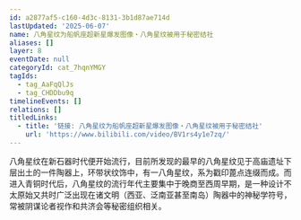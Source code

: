 ```yaml
---
id: a2877af5-c160-4d3c-8131-3b1d87ae714d
lastUpdated: '2025-06-07'
name: 八角星纹为船帆座超新星爆发图像・八角星纹被用于秘密结社
aliases: []
layer: 8
eventDate: null
categoryId: cat_7hqnYMGY
tagIds:
  - tag_AaFqQlJs
  - tag_CHDDbu9q
timelineEvents: []
relations: []
titledLinks:
  - title: '链接: 八角星纹为船帆座超新星爆发图像・八角星纹被用于秘密结社'
    url: 'https://www.bilibili.com/video/BV1rs4y1e7zq/'
---
```

八角星纹在新石器时代便开始流行，目前所发现的最早的八角星纹见于高庙遗址下层出土的一件陶器上，环带状纹饰中，有一八角星纹，系为戳印蓖点连缀而成。而进入青铜时代后，八角星纹的流行年代主要集中于晚商至西周早期，是一种设计不太原始又共时广泛出现在诸文明（西亚、泛南亚甚至南岛）陶器中的神秘学符号，常被阴谋论者视作和共济会等秘密组织相关。
